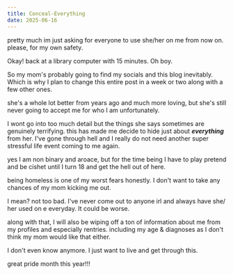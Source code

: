 ```yaml
---
title: Conceal-Everything
date: 2025-06-16
---
```

pretty much im just asking for everyone to use she/her on me from now on. please, for my own safety.

Okay! back at a library computer with 15 minutes. Oh boy. 

So my mom's probably going to find my socials and this blog inevitably. Which is why I plan to change this entire post in a week or two along with a few other ones.

she's a whole lot better from years ago and much more loving, but she's still never going to accept me for who I am unfortunately. 

I wont go into too much detail but the things she says sometimes are genuinely terrifying.  this has made me decide to hide just about ***everything*** from her. I've gone through hell and I really do not need another super stressful life event coming to me again.  

yes I am non binary and aroace, but for the time being I have to play pretend and be cishet until I turn 18 and get the hell out of here. 

being homeless is one of my worst fears honestly. I don't want to take any chances of  my mom kicking me out. 


I mean? not too bad. I've never come out to anyone irl and always have she/ her used on e everyday. It could be worse.

along with that, I will also be wiping off a ton of information about me from my profiles and especially rentries. including my age & diagnoses as I don't think my mom would like that either. 

I don't even know anymore. I just want to live and get through this. 

great pride month this year!!! 
